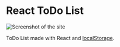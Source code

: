 # React ToDo List

![Screenshot of the site](http://lrodriguez.me/images/todo_list.png)

ToDo List made with React and [localStorage](https://developer.mozilla.org/en-US/docs/Web/API/Window/localStorage).
